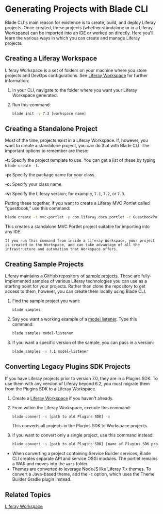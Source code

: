 # Generating Projects with Blade CLI

Blade CLI's main reason for existence is to create, build, and deploy Liferay projects. Once created, these projects (whether standalone or in a Liferay Workspace) can be imported into an IDE or worked on directly. Here you'll learn the various ways in which you can create and manage Liferay projects. 

## Creating a Liferay Workspace

Liferay Workspace is a set of folders on your machine where you store projects and DevOps configurations. See [Liferay Workspace](../liferay-workspace/understanding-liferay-workspace.md) for further information: 

1. In your CLI, navigate to the folder where you want your Liferay Workspace generated. 

1. Run this command: 

   ```bash
   blade init -v 7.3 [workspace name]
   ```

## Creating a Standalone Project 

Most of the time, projects exist in a Liferay Workspace. If, however, you want to create a standalone project, you can do that with Blade CLI. The important options to remember are these: 

**-t:** Specify the project template to use. You can get a list of these by typing `blade create -l`. 

**-p:** Specify the package name for your class. 

**-c:** Specify your class name. 

**-v:** Specify the Liferay version; for example, `7.1`, `7.2`, or `7.3`. 

Putting these together, if you want to create a Liferay MVC Portlet called "guestbook," use this command: 

```bash
blade create -t mvc-portlet -p com.liferay.docs.portlet -c GuestbookPortlet -v 7.3 guestbook
```

This creates a standalone MVC Portlet project suitable for importing into any IDE. 

```tip::
If you run this command from inside a Liferay Workspace, your project is created in the Workspace, and can take advantage of all the infrastructure and automation that Workspace offers. 
```

## Creating Sample Projects

Liferay maintains a GitHub repository of [sample projects](https://github.com/liferay/liferay-blade-samples/tree/7.3). These are fully-implemented samples of various Liferay technologies you can use as a starting point for your projects. Rather than clone the repository to get access to them, however, you can create them locally using Blade CLI. 

1. Find the sample project you want: 

   ```bash
   blade samples
   ```

1. Say you want a working example of a [model listener](../../../liferay-internals/extending-liferay/creating-a-model-listener.md). Type this command: 

   ```bash
   blade samples model-listener
   ```

1. If you want a specific version of the sample, you can pass in a version: 

   ```bash
   blade samples -v 7.1 model-listener
   ```

## Converting Legacy Plugins SDK Projects

If you have Liferay projects prior to version 7.0, they are in a Plugins SDK. To use them with any version of Liferay beyond 6.2, you must migrate them from the Plugins SDK to a Liferay Workspace. 

1. Create a [Liferay Workspace](#creating-a-liferay-workspace) if you haven't already. 

1. From within the Liferay Workspace, execute this command: 

   ```bash
   blade convert -s [path to old Plugins SDK] -a
   ```

   This converts all projects in the Plugins SDK to Workspace projects. 

1. If you want to convert only a single project, use this command instead: 

   ```bash
   blade convert -s [path to old Plugins SDK] [name of Plugins SDK project to convert]
   ```

- When converting a project containing Service Builder services, Blade CLI creates separate API and service OSGi modules. The portlet remains a WAR and moves into the `wars` folder. 
- Themes are converted to leverage NodeJS like Liferay 7.x themes. To convert a Java-based theme, add the `-t` option, which uses the Theme Builder Gradle plugin instead. 

## Related Topics 

[Liferay Workspace](../liferay-workspace/understanding-liferay-workspace.md)
